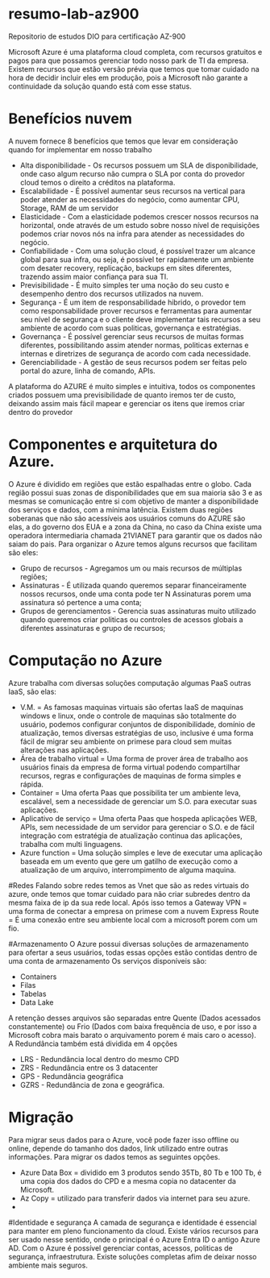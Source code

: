 # resumo-lab-az900
Repositorio de estudos DIO para certificação AZ-900

Microsoft Azure é uma plataforma cloud completa, com recursos gratuitos e pagos para que possamos gerenciar todo nosso park de TI da empresa.
Existem recursos que estão versão prévia que temos que tomar cuidado na hora de decidir incluir eles em produção, pois a Microsoft não garante a continuidade da solução quando está com esse status.

# Benefícios nuvem
A nuvem fornece 8 benefícios que temos que levar em consideração quando for implementar em nosso trabalho
* Alta disponibilidade - Os recursos possuem um SLA de disponibilidade, onde caso algum recurso não cumpra o SLA por conta do provedor cloud temos o direito a créditos na plataforma. 
* Escalabilidade - É possível aumentar seus recursos na vertical  para poder atender as necessidades do negócio, como aumentar CPU, Storage, RAM de um servidor
* Elasticidade - Com a elasticidade podemos crescer nossos recursos na horizontal, onde através de um estudo sobre nosso nível de requisições podemos criar novos nós na infra para atender as necessidades do negócio.
* Confiabilidade - Com uma solução cloud, é possível trazer um alcance global para sua infra, ou seja, é possível ter rapidamente um ambiente com desater recovery, replicação, backups em sites diferentes, trazendo assim maior confiança para sua TI.
* Previsibilidade - É muito simples ter uma noção do seu custo e desempenho dentro dos recursos utilizados na nuvem.
* Segurança - É um item de responsabilidade hibrido, o provedor tem como responsabilidade prover recursos e ferramentas para aumentar seu nível de segurança e o cliente deve implementar tais recursos a seu ambiente de acordo com suas politicas, governança e estratégias.
* Governança - É possível gerenciar seus recursos de muitas formas diferentes, possibilitando assim atender normas, politicas externas e internas e diretrizes de segurança de acordo com cada necessidade.
* Gerenciabilidade - A gestão de seus recursos podem ser feitas pelo portal do azure, linha de comando, APIs.


A plataforma do AZURE é muito simples e intuitiva, todos os componentes criados possuem uma previsibilidade de quanto iremos ter de custo, deixando assim mais fácil mapear e gerenciar os itens que iremos criar dentro do provedor


# Componentes e arquitetura do Azure.
O Azure é dividido em regiões que estão espalhadas entre o globo.
Cada região possui suas zonas de disponibilidades que em sua maioria são 3 e as mesmas se comunicação entre si com objetivo de manter a disponibilidade dos serviços e dados, com a mínima latência.
Existem duas regiões soberanas que não são acessíveis aos usuários comuns do AZURE são elas, a do governo dos EUA e a zona da China, no caso da China existe uma operadora intermediaria chamada 21VIANET para garantir que os dados não saiam do pais.
Para organizar o Azure temos alguns recursos que facilitam são eles:
* Grupo de recursos - Agregamos um ou mais recursos de múltiplas regiões;
* Assinaturas - É utilizada quando queremos separar financeiramente nossos recursos, onde uma conta pode ter N Assinaturas porem uma assinatura só pertence a uma conta;
* Grupos de gerenciamentos - Gerencia suas assinaturas muito utilizado quando queremos criar politicas ou controles de acessos globais a diferentes assinaturas e grupo de recursos;  

# Computação no Azure
Azure trabalha com diversas soluções computação algumas PaaS outras IaaS, são elas:
* V.M. = As famosas maquinas virtuais são ofertas IaaS de maquinas windows e linux, onde o controle de maquinas são totalmente do usuário, podemos configurar conjuntos de disponibilidade, domínio de atualização, temos diversas estratégias de uso, inclusive é uma forma fácil de migrar seu ambiente on primese para cloud sem muitas alterações nas aplicações.
* Área de trabalho virtual = Uma forma de prover área de trabalho aos usuários finais da empresa de forma virtual podendo compartilhar recursos, regras e configurações de maquinas de forma simples e rápida.
* Container = Uma oferta Paas que possibilita ter um ambiente leva, escalável, sem a necessidade de gerenciar um S.O. para executar suas aplicações.
* Aplicativo de serviço = Uma oferta Paas que hospeda aplicações WEB, APIs, sem necessidade de um servidor para gerenciar o S.O. e de fácil integração com estratégia de atualização continua das aplicações, trabalha com multi linguagens.
* Azure function = Uma solução simples e leve de executar uma aplicação baseada em um evento que gere um gatilho de execução como a atualização de um arquivo, interrompimento de alguma maquina.

#Redes
  Falando sobre redes temos as Vnet que são as redes virtuais do azure, onde temos que tomar cuidado para não criar subredes dentro da mesma faixa de ip da sua rede local.
  Após isso temos a Gateway VPN = uma forma de conectar a empresa on primese com a nuvem
  Express Route = É uma conexão entre seu ambiente local com a microsoft porem com um fio.


#Armazenamento
O Azure possui diversas soluções de armazenamento para ofertar a seus usuários, todas essas opções estão contidas dentro de uma conta de armazenamento
Os serviços disponíveis são:
* Containers
* Filas
* Tabelas
* Data Lake

A retenção desses arquivos são separadas entre Quente (Dados acessados constantemente) ou Frio (Dados com baixa frequência de uso, e por isso a Microsoft cobra mais barato o arquivamento porem é mais caro o acesso).
A Redundância também está dividida em 4 opções
* LRS - Redundância local dentro do mesmo CPD
* ZRS - Redundância entre os 3 datacenter
* GPS - Redundância geográfica
* GZRS - Redundância de zona e geográfica.

# Migração 
Para migrar seus dados para o Azure, você pode fazer isso offline ou online, depende do tamanho dos dados, link utilizado entre outras informações.
Para migrar os dados temos as seguintes opções.
* Azure Data Box = dividido em 3 produtos sendo 35Tb, 80 Tb e 100 Tb, é uma copia dos dados do CPD e a mesma copia no datacenter da Microsoft.
* Az Copy = utilizado para transferir dados via internet para seu azure.
* 
#Identidade e segurança 
A camada de segurança e identidade é essencial para manter em pleno funcionamento da cloud. Existe vários recursos para ser usado nesse sentido, onde o principal é o Azure Entra ID o antigo Azure AD. Com o Azure é possível gerenciar contas, acessos, politicas de segurança, infraestrutura. Existe soluções completas afim de deixar nosso ambiente mais seguros.
